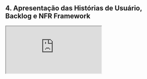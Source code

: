 ## 4. Apresentação das Histórias de Usuário, Backlog e NFR Framework

<iframe class="release-video" src="https://youtube.com/embed/MJo8LkMaLrE" name="Apresentação Planejamento" allow="accelerometer; autoplay; encrypted-media; gyroscope; picture-in-picture" allowfullscreen > Seu navegador não possui suporte para esse recurso... </iframe>
